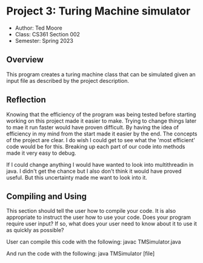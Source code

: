 # Project 3: Turing Machine simulator

* Author: Ted Moore
* Class: CS361 Section 002
* Semester: Spring 2023

## Overview

This program creates a turing machine class that can be simulated 
given an input file as described by the project description.

## Reflection

Knowing that the efficiency of the program was being tested before starting
working on this project made it easier to make. Trying to change things later
to mae it run faster would have proven difficult. By having the idea of efficiency
in my mind from the start made it easier by the end. The concepts of the project
are clear. I do wish I could get to see what the 'most efficient' code would be for 
this. Breaking up each part of our code into methods made it very easy to debug. 

If I could change anything I would have wanted to look into multithreadin in java.
I didn't get the chance but I also don't think it would have proved useful. But 
this uncertainty made me want to look into it.

## Compiling and Using

This section should tell the user how to compile your code.  It is
also appropriate to instruct the user how to use your code. Does your
program require user input? If so, what does your user need to know
about it to use it as quickly as possible?

User can compile this code with the following:
  javac TMSimulator.java

And run the code with the following:
  java TMSimulator [file]
